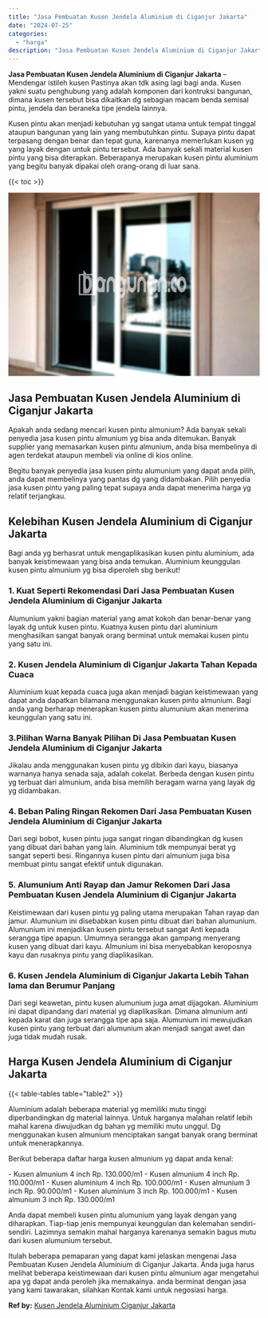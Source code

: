 ```yaml
---
title: "Jasa Pembuatan Kusen Jendela Aluminium di Ciganjur Jakarta"
date: "2024-07-25"
categories: 
  - "harga"
description: "Jasa Pembuatan Kusen Jendela Aluminium di Ciganjur Jakarta. Itulah beberapa pemaparan yang dapat kami jelaskan mengenai Jasa Pembuatan Kusen Jendela Aluminiu..."
---
```


**Jasa Pembuatan Kusen Jendela Aluminium di Ciganjur Jakarta** – Mendengar istileh kusen Pastinya akan tdk asing lagi bagi anda. Kusen yakni suatu penghubung yang adalah komponen dari kontruksi bangunan, dimana kusen tersebut bisa dikaitkan dg sebagian macam benda semisal pintu, jendela dan beraneka tipe jendela lainnya.

Kusen pintu akan menjadi kebutuhan yg sangat utama untuk tempat tinggal ataupun bangunan yang lain yang membutuhkan pintu. Supaya pintu dapat terpasang dengan benar dan tepat guna, karenanya memerlukan kusen yg yang layak dengan untuk pintu tersebut. Ada banyak sekali material kusen pintu yang bisa diterapkan. Beberapanya merupakan kusen pintu aluminium yang begitu banyak dipakai oleh orang-orang di luar sana.

{{< toc >}}

![Jasa Pembuatan Kusen Jendela Aluminium di Ciganjur Jakarta](/images/harga-kusen-jendela-alumunium-18.png)

## Jasa Pembuatan Kusen Jendela Aluminium di Ciganjur Jakarta

Apakah anda sedang mencari kusen pintu almunium? Ada banyak sekali penyedia jasa kusen pintu almunium yg bisa anda ditemukan. Banyak supplier yang memasarkan kusen pintu almunium, anda bisa membelinya di agen terdekat ataupun membeli via online di kios online.

Begitu banyak penyedia jasa kusen pintu alumunium yang dapat anda pilih, anda dapat membelinya yang pantas dg yang didambakan. Pilih penyedia jasa kusen pintu yang paling tepat supaya anda dapat menerima harga yg relatif terjangkau.

## Kelebihan Kusen Jendela Aluminium di Ciganjur Jakarta

Bagi anda yg berhasrat untuk mengaplikasikan kusen pintu aluminium, ada banyak keistimewaan yang bisa anda temukan. Aluminium keunggulan kusen pintu almunium yg bisa diperoleh sbg berikut!

### 1\. Kuat Seperti Rekomendasi Dari Jasa Pembuatan Kusen Jendela Aluminium di Ciganjur Jakarta

Alumunium yakni bagian material yang amat kokoh dan benar-benar yang layak dg untuk kusen pintu. Kuatnya kusen pintu dari aluminium menghasilkan sangat banyak orang berminat untuk memakai kusen pintu yang satu ini.

### 2\. Kusen Jendela Aluminium di Ciganjur Jakarta Tahan Kepada Cuaca

Aluminium kuat kepada cuaca juga akan menjadi bagian keistimewaan yang dapat anda dapatkan bilamana menggunakan kusen pintu almunium. Bagi anda yang berharap menerapkan kusen pintu alumunium akan menerima keunggulan yang satu ini.

### 3.Pilihan Warna Banyak Pilihan Di Jasa Pembuatan Kusen Jendela Aluminium di Ciganjur Jakarta

Jikalau anda menggunakan kusen pintu yg dibikin dari kayu, biasanya warnanya hanya senada saja, adalah cokelat. Berbeda dengan kusen pintu yg terbuat dari almunium, anda bisa memilih beragam warna yang layak dg yg didambakan.

### 4\. Beban Paling Ringan Rekomen Dari Jasa Pembuatan Kusen Jendela Aluminium di Ciganjur Jakarta

Dari segi bobot, kusen pintu juga sangat ringan dibandingkan dg kusen yang dibuat dari bahan yang lain. Aluminium tdk mempunyai berat yg sangat seperti besi. Ringannya kusen pintu dari almunium juga bisa membuat pintu sangat efektif untuk digunakan.

### 5\. Alumunium Anti Rayap dan Jamur Rekomen Dari Jasa Pembuatan Kusen Jendela Aluminium di Ciganjur Jakarta

Keistimewaan dari kusen pintu yg paling utama merupakan Tahan rayap dan jamur. Alumunium ini disebabkan kusen pintu dibuat dari bahan alumunium. Alumunium ini menjadikan kusen pintu tersebut sangat Anti kepada serangga tipe apapun. Umumnya serangga akan gampang menyerang kusen yang dibuat dari kayu. Almunium ini bisa menyebabkan keroposnya kayu dan rusaknya pintu yang diaplikasikan.

### 6\. Kusen Jendela Aluminium di Ciganjur Jakarta Lebih Tahan lama dan Berumur Panjang

Dari segi keawetan, pintu kusen alumunium juga amat dijagokan. Aluminium ini dapat dipandang dari material yg diaplikasikan. Dimana almunium anti kepada karat dan juga serangga tipe apa saja. Alumunium ini mewujudkan kusen pintu yang terbuat dari alumunium akan menjadi sangat awet dan juga tidak mudah rusak.

## Harga Kusen Jendela Aluminium di Ciganjur Jakarta

{{< table-tables table="table2" >}}

Aluminium adalah beberapa material yg memiliki mutu tinggi diperbandingkan dg material lainnya. Untuk harganya malahan relatif lebih mahal karena diwujudkan dg bahan yg memiliki mutu unggul. Dg menggunakan kusen almunium menciptakan sangat banyak orang berminat untuk menerapkannya.

Berikut beberapa daftar harga kusen almunium yg dapat anda kenal:

\- Kusen almunium 4 inch Rp. 130.000/m1 - Kusen almunium 4 inch Rp. 110.000/m1 - Kusen aluminium 4 inch Rp. 100.000/m1 - Kusen almunium 3 inch Rp. 90.000/m1 - Kusen aluminium 3 inch Rp. 100.000/m1 - Kusen almunium 3 inch Rp. 130.000/m1

Anda dapat membeli kusen pintu alumunium yang layak dengan yang diharapkan. Tiap-tiap jenis mempunyai keunggulan dan kelemahan sendiri-sendiri. Lazimnya semakin mahal harganya karenanya semakin bagus mutu dari kusen alumunium tersebut.

Itulah beberapa pemaparan yang dapat kami jelaskan mengenai Jasa Pembuatan Kusen Jendela Aluminium di Ciganjur Jakarta. Anda juga harus melihat beberapa keistimewaan dari kusen pintu almunium agar mengetahui apa yg dapat anda peroleh jika memakainya. anda berminat dengan jasa yang kami tawarakan, silahkan Kontak kami untuk negosiasi harga.

**Ref by:** [Kusen Jendela Aluminium Ciganjur Jakarta](https://id.wikipedia.org/wiki/Kusen)
